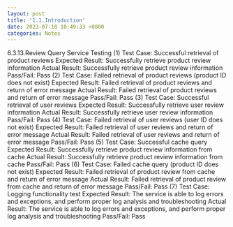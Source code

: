 ```yaml
---
layout: post
title: '1.1.Introduction'
date: 2023-07-18 10:49:33 +0800
categories: Notes
---
```


6.3.13.Review Query Service Testing
(1) Test Case: Successful retrieval of product reviews
Expected Result: Successfully retrieve product review information
Actual Result: Successfully retrieve product review information
Pass/Fail: Pass
(2) Test Case: Failed retrieval of product reviews (product ID does not exist)
Expected Result: Failed retrieval of product reviews and return of error message
Actual Result: Failed retrieval of product reviews and return of error message
Pass/Fail: Pass
(3) Test Case: Successful retrieval of user reviews
Expected Result: Successfully retrieve user review information
Actual Result: Successfully retrieve user review information
Pass/Fail: Pass
(4) Test Case: Failed retrieval of user reviews (user ID does not exist)
Expected Result: Failed retrieval of user reviews and return of error message
Actual Result: Failed retrieval of user reviews and return of error message
Pass/Fail: Pass
(5) Test Case: Successful cache query
Expected Result: Successfully retrieve product review information from cache
Actual Result: Successfully retrieve product review information from cache
Pass/Fail: Pass
(6) Test Case: Failed cache query (product ID does not exist)
Expected Result: Failed retrieval of product review from cache and return of error message
Actual Result: Failed retrieval of product review from cache and return of error message
Pass/Fail: Pass
(7) Test Case: Logging functionality test
Expected Result: The service is able to log errors and exceptions, and perform proper log analysis and troubleshooting
Actual Result: The service is able to log errors and exceptions, and perform proper log analysis and troubleshooting
Pass/Fail: Pass
